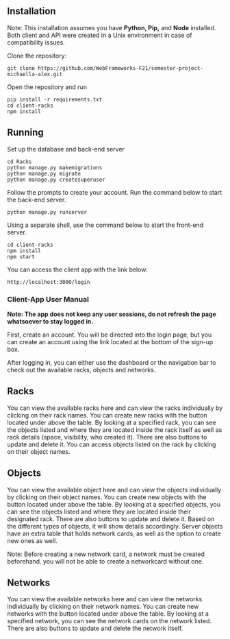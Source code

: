 ## Installation

Note: This installation assumes you have **Python, Pip,** and **Node** installed. Both client and API were created in a Unix environment in case of compatibility issues.

Clone the repository:

```
git clone https://github.com/WebFrameworks-F21/semester-project-michaella-alex.git
```

Open the repository and run

```
pip install -r requirements.txt
cd client-racks
npm install
```

## Running

Set up the database and back-end server

```
cd Racks
python manage.py makemigrations
python manage.py migrate
python manage.py createsuperuser
```

Follow the prompts to create your account. Run the command below to start the back-end server.

```
python manage.py runserver
```

Using a separate shell, use the command below to start the front-end server.

```
cd client-racks
npm install
npm start
```

You can access the client app with the link below:

```
http://localhost:3000/login
```

### Client-App User Manual

**Note: The app does not keep any user sessions, do not refresh the page whatsoever to stay logged in.**

First, create an account. You will be directed into the login page, but you can create an account using the link located at the bottom of the sign-up box.

After logging in, you can either use the dashboard or the navigation bar to check out the available racks, objects and networks.

## Racks

You can view the available racks here and can view the racks individually by clicking on their rack names.
You can create new racks with the button located under above the table.
By looking at a specified rack, you can see the objects listed and where they are located inside the rack itself as well as rack details (space, visibility, who created it). There are also buttons to update and delete it.
You can access objects listed on the rack by clicking on their object names.

## Objects

You can view the available object here and can view the objects individually by clicking on their object names.
You can create new objects with the button located under above the table.
By looking at a specified objects, you can see the objects listed and where they are located inside their designated rack. There are also buttons to update and delete it.
Based on the different types of objects, it will show details accordingly.
Server objects have an extra table that holds network cards, as well as the option to create new ones as well.

Note: Before creating a new network card, a network must be created beforehand. you will not be able to create a networkcard without one.

## Networks

You can view the available networks here and can view the networks individually by clicking on their network names.
You can create new networks with the button located under above the table.
By looking at a specified network, you can see the network cards on the network listed. There are also buttons to update and delete the network itself.
